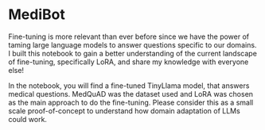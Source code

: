 # MediBot
Fine-tuning is more relevant than ever before since we have the power of taming large language models to answer questions specific to our domains. I built this notebook to gain a better understanding of the current landscape of fine-tuning, specifically LoRA, and share my knowledge with everyone else! 

In the notebook, you will find a fine-tuned TinyLlama model, that answers medical questions. MedQuAD was the dataset used and LoRA was chosen as the main approach to do the fine-tuning. Please consider this as a small scale proof-of-concept to understand how domain adaptation of LLMs could work. 
